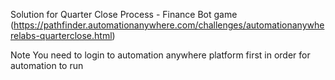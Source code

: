 Solution for Quarter Close Process - Finance Bot game (https://pathfinder.automationanywhere.com/challenges/automationanywherelabs-quarterclose.html)

Note
You need to login to automation anywhere platform first in order for automation to run
